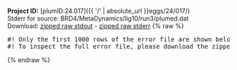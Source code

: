 **Project ID:** [plumID:24.017]({{ '/' | absolute_url }}eggs/24/017/)  
Stderr for source:  BRD4/MetaDynamics/lig10/run3/plumed.dat   
Download: [zipped raw stdout](plumed.dat.plumed_master.stdout.txt.zip) - [zipped raw stderr](plumed.dat.plumed_master.stderr.txt.zip) 
{% raw %}
<pre>
#! Only the first 1000 rows of the error file are shown below
#! To inspect the full error file, please download the zipped raw stderr file above
</pre>
{% endraw %}
